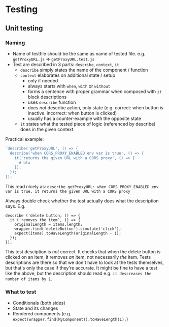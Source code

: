 # Testing

## Unit testing

### Naming

- Name of testfile should be the same as name of tested file. e.g. `getProxyURL.js` => `getProxyURL.test.js`
- Test are described in 3 parts: `describe`, `context`, `it`
  - `describe` simply states the name of the component / function
  - `context` elaborates on additional state / setup
    - only if needed
    - always starts with `when`, `with` or `without`
    - forms a sentence with proper grammar when composed with `it` block descriptions
    - uses `describe` function
    - does *not* describe action, only state (e.g. correct: when button is inactive. incorrect: when button is clicked)
    - usually has a counter-example with the opposite state
  - `it` states what the tested piece of logic (referenced by describe) does in the given context

Practical example:
```js
`describe('getProxyURL', () => {
  describe('when CORS_PROXY_ENABLED env var is true', () => {
    it('returns the given URL with a CORS proxy', () => {
      # bla
    });
  });
});
```

This read nicely as: `describe getProxyURL: when CORS_PROXY_ENABLED env var is true, it returns the given URL with a CORS proxy`

Always double check whether the test actually does what the description says. E.g.
```
describe ('delete button, () => {
  it ('removes the item`, () => {
    originalLength = items.length;
    wrapper.find('deleteButton').simulate('click');
    expect(items).toHaveLength(originalLength - 1);
  });
});
```
This test desciption is *not* correct. It checks that when the delete button is clicked on an item, it removes *an* item, not necessarily *the* item. Tests descriptions are there so that we don't have to look at the tests themselves, but that's only the case if they're accurate. It might be fine to have a test like the above, but the description should read e.g. `it descreases the number of items by 1`.

### What to test

- Conditionals (both sides)
- State and its changes
- Rendered components (e.g. `expect(wrapper.find(MyComponent)).toHaveLength(1);`)
